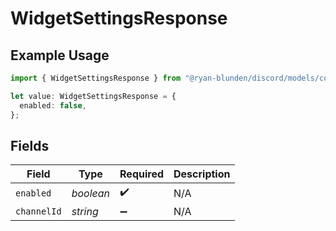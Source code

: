 # WidgetSettingsResponse

## Example Usage

```typescript
import { WidgetSettingsResponse } from "@ryan-blunden/discord/models/components";

let value: WidgetSettingsResponse = {
  enabled: false,
};
```

## Fields

| Field              | Type               | Required           | Description        |
| ------------------ | ------------------ | ------------------ | ------------------ |
| `enabled`          | *boolean*          | :heavy_check_mark: | N/A                |
| `channelId`        | *string*           | :heavy_minus_sign: | N/A                |